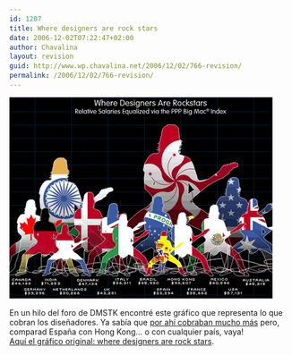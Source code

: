```yaml
---
id: 1207
title: Where designers are rock stars
date: 2006-12-02T07:22:47+02:00
author: Chavalina
layout: revision
guid: http://www.wp.chavalina.net/2006/12/02/766-revision/
permalink: /2006/12/02/766-revision/
---
```

<img class="imgizqda" src="/imagenes/fotos/designers-rock-stars.jpg" alt="Representaci&oacute;n gráfica comparativa de lo que cobran los dise&ntilde;adores en distintos pa&iacute;ses del mundo" /> 

En un hilo del foro de DMSTK encontré este gráfico que representa lo que cobran los dise&ntilde;adores. Ya sab&iacute;a que <a href="http://chavalina.net/comentar.php?idpost=750" target="_blank">por ah&iacute; cobraban mucho más</a> pero, comparad Espa&ntilde;a con Hong Kong… o con cualquier pa&iacute;s, vaya!  
<a href="http://www.coroflot.com/community/global_design_rockstas.asp" target="_blank">Aqu&iacute; el gráfico original: where designers are rock stars</a>.